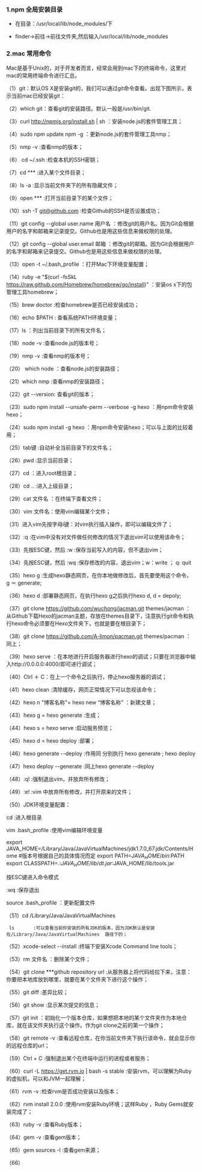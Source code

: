 ### 1.npm 全局安装目录

- 在目录：/usr/local/lib/node_modules/下

- finder->前往->前往文件夹,然后输入/usr/local/lib/node_modules

### 2.mac 常用命令

Mac是基于Unix的，对于开发者而言，经常会用到mac下的终端命令，这里对mac的常用终端命令进行汇总。

（1）git：默认OS X是安装git的，我们可以通过git命令查看。出现下图所示，表示当前mac已经安装git：

（2）which git：查看git的安装路径。默认一般是/usr/bin/git.

（3）curl http://npmjs.org/install.sh | sh   ：安装node.js的套件管理工具；

（4）sudo npm update npm -g  ：更新node.js的套件管理工具nmp；

（5）nmp -v :查看nmp的版本；

（6） cd ~/.ssh  :检查本机的SSH密钥；

（7）cd ***   :进入某个文件目录；

（8）ls -a :显示当前文件夹下的所有隐藏文件；

（9）open ***   :打开当前目录下的某个文件；

（10）ssh -T git@github.com    :检查Github的SSH是否设置成功；

（11）git config --global user.name 用户名    ：修改git的用户名。因为Git会根据用户的名字和邮箱来记录提交。Github也是用这些信息来做权限的处理。

（12）git config --global user.email 邮箱    ：修改git的邮箱。因为Git会根据用户的名字和邮箱来记录提交。Github也是用这些信息来做权限的处理。

（13）open -t ~/.bash_profile    ：打开Mac下环境变量配置；

（14）ruby -e "$(curl -fsSkL https://raw.github.com/Homebrew/homebrew/go/install)"   ：安装os x下的包管理工具homebrew；

（15）brew doctor  :检查homebrew是否已经安装成功；

（16）echo $PATH  :   查看系统PATH环境变量；

（17）ls   ：列出当前目录下的所有文件名；

（18）node -v   :查看node.js的版本号；

（19）nmp -v  :查看nmp的版本号；

（20） which node   ：查看node.js的安装路径；

（21）which nmp  :查看nmp的安装路径；

（22）git --version: 查看git的版本；

（23）sudo npm install --unsafe-perm --verbose -g hexo   ：用npm命令安装hexo；

（24）sudo npm install -g hexo   ：用npm命令安装hexo；可以与上面的比较着用；

（25）tab键   :自动补全当前目录下的文件名；

（26）pwd   :显示当前目录；

（27）cd   ：进入root根目录；

（28）cd ..   :进入上级目录；

（29）cat 文件名   ：在终端下查看文件；

（30）vim 文件名：使用vim编辑某个文件；

（31）进入vim先按字母i键：对vim执行插入操作，即可以编辑文件了；

（32）:q      :在vim中没有对文件做任何修改的情况下退出vim可以使用该命令；

（33）先按ESC键，然后  :w     :保存当前写入的内容，但不退出vim；

（34）先按ESC键，然后  :wq      :保存修改的内容，退出vim；w：write    ；   q:   quit

（35）hexo g     :生成hexo静态网页，在你本地做修改后，首先要使用这个命令，  g  ＝  generate;

（36）hexo d    :部署静态网页，在执行hexo g之后执行hexo d,     d  = depoly;

（37）git clone https://github.com/wuchong/jacman.git themes/jacman     ：从Github下载Hexo的jacman主题，存放在themes目录下，注意执行git命令和执行hexo命令必须要在Hexo文件夹下，也就是要在根目录下；

（38）git clone https://github.com/A-limon/pacman.git themes/pacman     ：同上；

（39）hexo serve   ：在本地进行开启服务器进行hexo的调试；只要在浏览器中输入http://0.0.0.0:4000/即可进行调试；

（40）Ctrl ＋ C：在上一个命令之后执行，停止hexo服务器的调试；

（41）hexo clean  :清除缓存，网页正常情况下可以忽视该命令；

（42）hexo n "博客名称"= hexo new “博客名称”     ：新建文章；

（43）hexo g  =  hexo generate      :生成；

（44）hexo s  =  hexo serve   :启动服务预览；

（45）hexo d  = hexo deploy   :部署；

（46）hexo generate --deploy    :作用同 分别执行   hexo generate  ;      hexo deploy

（47）hexo deploy --generate   :同上hexo generate --deploy

（48）:q!     :强制退出vim，并放弃所有修改；

（49）:e!     :vim 中放弃所有修改，并打开原来的文件；

（50）JDK环境变量配置：

  cd  :进入根目录

  vim .bash_profile    :使用vim编辑环境变量

export JAVA_HOME=/Library/Java/JavaVirtualMachines/jdk1.7.0_67.jdk/Contents/Home #版本号根据自己的具体情况而定
export PATH=$JAVA_HOME/bin:$PATH 
export CLASSPATH=.:$JAVA_HOME/lib/dt.jar:$JAVA_HOME/lib/tools.jar

按ESC键进入命令模式

:wq     :保存退出

source .bash_profile    ：更新配置文件



（51）cd /Library/Java/JavaVirtualMachines

     ls       :可以查看当前你安装的所有JDK的版本，因为JDK默认是安装在/Library/Java/JavaVirtualMachines  路径下的；



（52）xcode-select --install   :终端下安装Xcode Command line tools；

（53）rm 文件名    ：删除某个文件；

（54）git clone ***github repository url     :从服务器上将代码给拉下来，注意：你要把本地库放到哪里，就要在某个文件夹下进行这个操作；

（55）git diff  :差异比较；

（56）git show  :显示某次提交的信息；

（57）git init    ：初始化一个版本仓库，如果想把本地的某个文件夹作为本地仓库，就在该文件夹执行这个操作。作为git clone之前的第一个操作；

（58）git remote -v   :查看远程仓库，在你当前文件夹下执行该命令，就会显示你的远程仓库的url；

（59）Ctrl + C   :强制退出某个在终端中运行的进程或者服务；

（60）curl -L https://get.rvm.io | bash -s stable    :安装rvm，可以理解为Ruby的虚拟机，可以和JVM一起理解；

（61）rvm -v   :检查rvm是否成功安装以及版本；

（62）rvm install 2.0.0    :使用rvm安装Ruby环境；这样Ruby ，Ruby Gems就安装完成了；

（63）ruby -v    :查看Ruby版本；

（64）gem -v :查看gem版本；

（65）gem sources -l   :查看gem来源；

（66）
